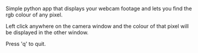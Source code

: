 Simple python app that displays your webcam footage and lets you find the rgb colour of any pixel.

Left click anywhere on the camera window and the colour of that pixel will be displayed in the other window.

Press 'q' to quit.